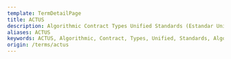 ```yaml
---
template: TermDetailPage
title: ACTUS 
description: Algorithmic Contract Types Unified Standards (Estandar Unificado de Tipos de Contratos Algorítmicos). Una clasificación y un estándar para contratos financieros.
aliases: ACTUS
keywords: ACTUS, Algorithmic, Contract, Types, Unified, Standards, Algoritmo, Contrato, Tipos, Clasificación, Unificado
origin: /terms/actus
---
```

